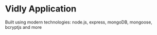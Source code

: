 # Vidly Application

Built using modern technologies: node.js, express, mongoDB, mongoose, bcryptjs and more
